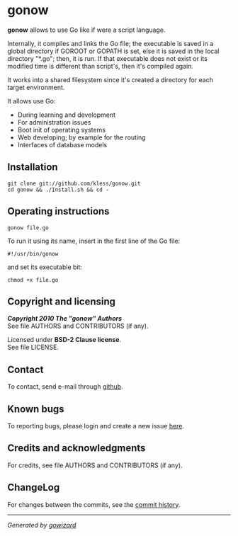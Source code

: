 gonow
=====

**gonow** allows to use Go like if were a script language.

Internally, it compiles and links the Go file; the executable is saved in a
global directory if GOROOT or GOPATH is set, else it is saved in the local
directory "*.go"; then, it is run. If that executable does not exist or
its modified time is different than script's, then it's compiled again.

It works into a shared filesystem since it's created a directory for each target
environment.

It allows use Go:

+ During learning and development
+ For administration issues
+ Boot init of operating systems
+ Web developing; by example for the routing
+ Interfaces of database models


## Installation

	git clone git://github.com/kless/gonow.git
	cd gonow && ./Install.sh && cd -


## Operating instructions

	gonow file.go

To run it using its name, insert in the first line of the Go file:

	#!/usr/bin/gonow

and set its executable bit:

	chmod +x file.go


## Copyright and licensing

***Copyright 2010  The "gonow" Authors***  
See file AUTHORS and CONTRIBUTORS (if any).

Licensed under **BSD-2 Clause license**.  
See file LICENSE.


## Contact

To contact, send e-mail through [github][1].


## Known bugs

To reporting bugs, please login and create a new issue [here][2].


## Credits and acknowledgments

For credits, see file AUTHORS and CONTRIBUTORS (if any).


## ChangeLog

For changes between the commits, see the [commit history][3].


* * *
*Generated by [gowizard](http://github.com/kless/gowizard)*


[1]: https://github.com/kless
[2]: https://github.com/kless/gonow/issues
[3]: https://github.com/kless/gonow/commits/master


